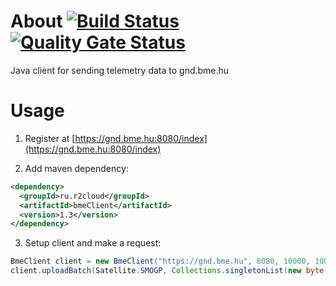 # About [![Build Status](https://travis-ci.org/dernasherbrezon/bmeClient.svg?branch=master)](https://travis-ci.org/dernasherbrezon/bmeClient) [![Quality Gate Status](https://sonarcloud.io/api/project_badges/measure?project=ru.r2cloud%3AbmeClient&metric=alert_status)](https://sonarcloud.io/dashboard?id=ru.r2cloud%3AbmeClient)

Java client for sending telemetry data to gnd.bme.hu

# Usage

1. Register at [https://gnd.bme.hu:8080/index](https://gnd.bme.hu:8080/index)

2. Add maven dependency:

```xml
<dependency>
  <groupId>ru.r2cloud</groupId>
  <artifactId>bmeClient</artifactId>
  <version>1.3</version>
</dependency>
```

3. Setup client and make a request:

```java
BmeClient client = new BmeClient("https://gnd.bme.hu", 8080, 10000, 10000L, username, password);
client.uploadBatch(Satellite.SMOGP, Collections.singletonList(new byte[] { payload } ));
```